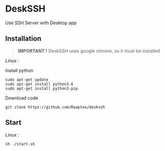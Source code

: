 # DeskSSH
Use SSH Server with Desktop app

## Installation

> **IMPORTANT !** DeskSSH uses google chrome, so it must be installed

_Linux :_

Install python
```
sudo apt-get update
sudo apt-get install python3.6
sudo apt-get install python3-pip
```
Download code
```
git clone https://github.com/Raaptex/deskssh
```

## Start
Linux :
```
sh ./start.sh
```

